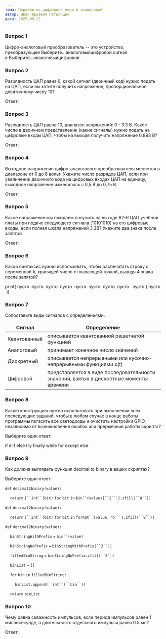 ```yaml
---
тема: Переход из цифрового мира в аналоговый
автор: Иван Юрьевич Потылицын
дата: 2025-09-22
---
```


### Вопрос 1

Цифро-аналоговый преобразователь -- это устройство, преобразующее Выберите...аналоговыйцифровой сигнал в Выберите...аналоговыйцифровой.

### Вопрос 2

Разрядность ЦАП равна 6, какой сигнал (двоичный код) нужно подать на ЦАП, если вы хотите получить напряжение, пропорциональное десятичному числу 10?  

Ответ:

### Вопрос 3

Разрядность ЦАП равна 10, диапазон напряжений: 0 - 3.3 В. Какое число в двоичном представлении (какие сигналы) нужно подать на цифровые входы ЦАП, чтобы на выходе получить напряжение 0.893 В?  
  

Ответ:

### Вопрос 4

Выходное напряжение цифро-аналогового преобразователя меняется в диапазоне от 0 до 8 вольт. Укажите число разрядов ЦАП, если при увеличении двоичного кода на цифровых входах ЦАП на единицу, выходное напряжение изменилось с 0,5 В до 0,75 В.  

Ответ:

### Вопрос 5

Какое напряжение мы ожидаем получить на выходе R2-R ЦАП учебной платы при подаче следующего сигнала (10101010) на его цифровые входы, если полная шкала напряжений 3.3В? Укажите два знака после запятой  

Ответ:

### Вопрос 6

Какой синтаксис нужно использовать, чтобы распечатать строку с переменной _k_, хранящей число с плавающей точкой, выводя 4 знака после запятой?  

print( пусто  пусто  пусто  пусто  пусто  пусто  пусто  пусто . пусто ( пусто ))

### Вопрос 7

Сопоставьте виды сигналов с определениями.

| Сигнал       | Определение                                                                            |
| ------------ | -------------------------------------------------------------------------------------- |
| Квантованный | описывается квантованной решетчатой функцией                                           |
| Аналоговый   | принимает конечное число значений                                                      |
| Дискретный   | описывается непрерывными или кусочно-непрерывными функциями x(t)                       |
| Цифровой     | представляется в виде последовательности значений, взятых в дискретные моменты времени |

### Вопрос 8

Какую конструкцию нужно использовать при выполнении всех последующих заданий, чтобы в любом случае в конце работы программы погасить все светодиоды и очистить настройки GPIO, независимо от возникновения ошибок или прерываний работы скрипта?  

Выберите один ответ:

if elif else
try finally
while for
except else

### Вопрос 9

Как должна выглядеть функция decimal to binary в ваших скриптах?  
  

Выберите один ответ:

`def` `decimal2binary(value):`

    `return` `[``int``(bit)` `for` `bit` `in` `bin``(value)[``2``:].zfill(``8``)]`

`def` `decimal2binary(value):`

    `return` `[``int``(bit)` `for` `bit` `in` `format``(value,` `'b'``).zfill(``8``)]`

`def` `decimal2binary(value):`

    `binStringWithPrefix` `=` `bin``(value)`

    `binStringNoPrefix` `=` `binStringWithPrefix[``2``:]`

    `filledBinString` `=` `binStringNoPrefix.zfill(``8``)`

    `binList` `=` `[]`

    `for` `bin` `in` `filledBinString:`

        `binList.append(``int``(``bin``))`

    `return` `binList`

### Вопрос 10

Чему равна скважность импульсов, если период импульсов равен 1 миллисекунде, а длительность отдельного импульса равна 0.5 мс?

Ответ:
